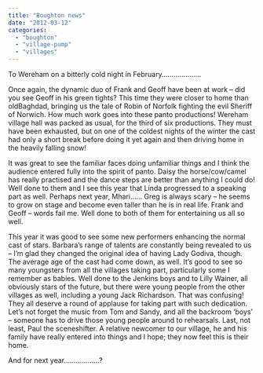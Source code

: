 ```yaml
---
title: "Boughton news"
date: "2012-03-12"
categories: 
  - "boughton"
  - "village-pump"
  - "villages"
---
```


To Wereham on a bitterly cold night in February………………..

Once again, the dynamic duo of Frank and Geoff have been at work – did you see Geoff in his green tights? This time they were closer to home than oldBaghdad, bringing us the tale of Robin of Norfolk fighting the evil Sheriff of Norwich. How much work goes into these panto productions! Wereham village hall was packed as usual, for the third of six productions. They must have been exhausted, but on one of the coldest nights of the winter the cast had only a short break before doing it yet again and then driving home in the heavily falling snow!

It was great to see the familiar faces doing unfamiliar things and I think the audience entered fully into the spirit of panto. Daisy the horse/cow/camel has really practised and the dance steps are better than anything I could do! Well done to them and I see this year that Linda progressed to a speaking part as well. Perhaps next year, Mhari…… Greg is always scary – he seems to grow on stage and become even taller than he is in real life. Frank and Geoff – words fail me. Well done to both of them for entertaining us all so well.

This year it was good to see some new performers enhancing the normal cast of stars. Barbara’s range of talents are constantly being revealed to us – I’m glad they changed the original idea of having Lady Godiva, though. The average age of the cast had come down, as well. It’s good to see so many youngsters from all the villages taking part, particularly some I remember as babies. Well done to the Jenkins boys and to Lilly Wainer, all obviously stars of the future, but there were young people from the other villages as well, including a young Jack Richardson. That was confusing! They all deserve a round of applause for taking part with such dedication. Let’s not forget the music from Tom and Sandy, and all the backroom ‘boys’ – someone has to drive those young people around to rehearsals. Last, not least, Paul the sceneshifter. A relative newcomer to our village, he and his family have really entered into things and I hope; they now feel this is their home.

And for next year………………?

